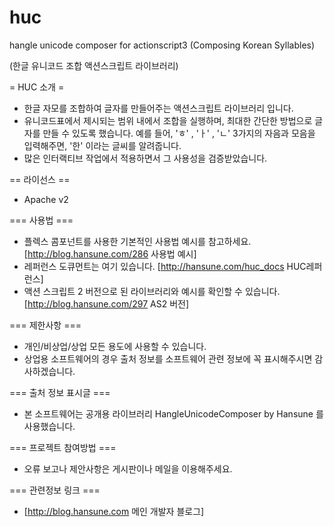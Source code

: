 huc
===

hangle unicode composer for actionscript3 (Composing Korean Syllables)

(한글 유니코드 조합 액션스크립트 라이브러리)

= HUC 소개 =
 * 한글 자모를 조합하여 글자를 만들어주는 액션스크립트 라이브러리 입니다.
 * 유니코드표에서 제시되는 범위 내에서 조합을 실행하며, 최대한 간단한 방법으로 글자를 만들 수 있도록 했습니다. 예를 들어, 'ㅎ' , 'ㅏ' , 'ㄴ' 3가지의 자음과 모음을 입력해주면, '한' 이라는 글씨를 알려줍니다.
 * 많은 인터랙티브 작업에서 적용하면서 그 사용성을 검증받았습니다.

== 라이선스 ==
 * Apache v2

=== 사용법 ===
 * 플렉스 콤포넌트를 사용한 기본적인 사용법 예시를 참고하세요. [http://blog.hansune.com/286 사용법 예시]
 * 레퍼런스 도큐먼트는 여기 있습니다. [http://hansune.com/huc_docs HUC레퍼런스]
 * 액션 스크립트 2 버전으로 된 라이브러리와 예시를 확인할 수 있습니다. [http://blog.hansune.com/297 AS2 버전]

=== 제한사항 ===
 * 개인/비상업/상업 모든 용도에 사용할 수 있습니다.
 * 상업용 소프트웨어의 경우 출처 정보를 소프트웨어 관련 정보에 꼭 표시해주시면 감사하겠습니다.

=== 출처 정보 표시글 ===
 * 본 소프트웨어는 공개용 라이브러리 HangleUnicodeComposer by Hansune 를 사용했습니다.

=== 프로젝트 참여방법 ===
 * 오류 보고나 제안사항은 게시판이나 메일을 이용해주세요.

=== 관련정보 링크 ===
 * [http://blog.hansune.com 메인 개발자 블로그]
 
